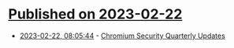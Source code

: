 # [Published on 2023-02-22](index.md)

* [2023-02-22, 08:05:44](https://lobste.rs/s/vrnv7x/chromium_security_quarterly_updates) - [Chromium Security Quarterly Updates](https://www.chromium.org/Home/chromium-security/quarterly-updates/)
